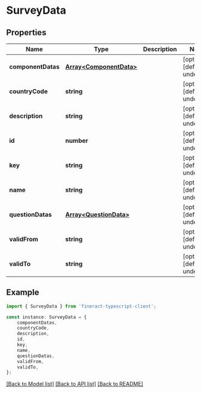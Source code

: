# SurveyData


## Properties

Name | Type | Description | Notes
------------ | ------------- | ------------- | -------------
**componentDatas** | [**Array&lt;ComponentData&gt;**](ComponentData.md) |  | [optional] [default to undefined]
**countryCode** | **string** |  | [optional] [default to undefined]
**description** | **string** |  | [optional] [default to undefined]
**id** | **number** |  | [optional] [default to undefined]
**key** | **string** |  | [optional] [default to undefined]
**name** | **string** |  | [optional] [default to undefined]
**questionDatas** | [**Array&lt;QuestionData&gt;**](QuestionData.md) |  | [optional] [default to undefined]
**validFrom** | **string** |  | [optional] [default to undefined]
**validTo** | **string** |  | [optional] [default to undefined]

## Example

```typescript
import { SurveyData } from 'fineract-typescript-client';

const instance: SurveyData = {
    componentDatas,
    countryCode,
    description,
    id,
    key,
    name,
    questionDatas,
    validFrom,
    validTo,
};
```

[[Back to Model list]](../README.md#documentation-for-models) [[Back to API list]](../README.md#documentation-for-api-endpoints) [[Back to README]](../README.md)
